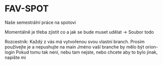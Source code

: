 # FAV-SPOT
Naše semestrální práce na spotovi

Momentálně je třeba zjistit co a jak se bude muset udělat -> Soubor todo

Rozcestník:
Každý z vás má vytvořenou svou vlastní branch. Prosím používejte je a nepushujte na main
Jméno vaší branche by mělo být orion-login
Pokud tomu tak není, nebu tam nejste, nebo chcete aby to bylo jinak, napište mi
